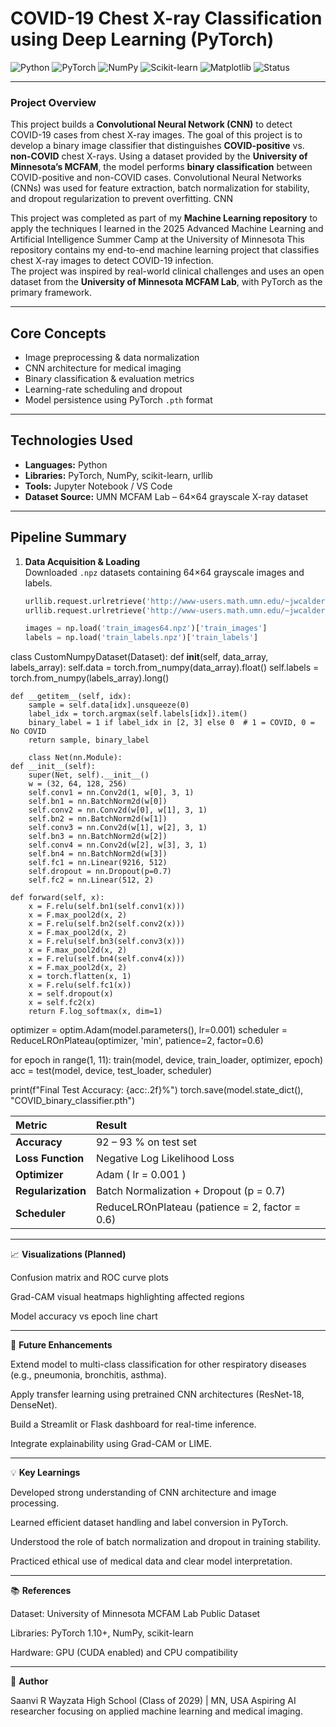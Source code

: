 #  COVID-19 Chest X-ray Classification using Deep Learning (PyTorch)

![Python](https://img.shields.io/badge/Python-3.9+-blue.svg)
![PyTorch](https://img.shields.io/badge/PyTorch-Deep%20Learning-red)
![NumPy](https://img.shields.io/badge/NumPy-Scientific%20Computing-orange)
![Scikit-learn](https://img.shields.io/badge/Scikit--learn-ML%20Utilities-yellow)
![Matplotlib](https://img.shields.io/badge/Matplotlib-Visualization-green)
![Status](https://img.shields.io/badge/Status-In%20Progress-brightgreen)

---

###  Project Overview
This project builds a **Convolutional Neural Network (CNN)** to detect COVID-19 cases from chest X-ray images. The goal of this project is to develop a binary image classifier that distinguishes **COVID-positive** vs. **non-COVID** chest X-rays. Using a dataset provided by the **University of Minnesota’s MCFAM**, the model performs **binary classification** between COVID-positive and non-COVID cases.  Convolutional Neural Networks (CNNs) was used for feature extraction, batch normalization for stability, and dropout regularization to prevent overfitting.  CNN 

This project was completed as part of my **Machine Learning repository** to apply the techniques I learned in the 2025 Advanced Machine Learning and Artificial Intelligence Summer Camp at the University of Minnesota
This repository contains my end-to-end machine learning project that classifies chest X-ray images to detect COVID-19 infection.  
The project was inspired by real-world clinical challenges and uses an open dataset from the **University of Minnesota MCFAM Lab**, with PyTorch as the primary framework.

---


##  Core Concepts
- Image preprocessing & data normalization  
- CNN architecture for medical imaging  
- Binary classification & evaluation metrics  
- Learning-rate scheduling and dropout  
- Model persistence using PyTorch `.pth` format  

---

##  Technologies Used
- **Languages:** Python  
- **Libraries:** PyTorch, NumPy, scikit-learn, urllib  
- **Tools:** Jupyter Notebook / VS Code  
- **Dataset Source:** UMN MCFAM Lab – 64×64 grayscale X-ray dataset  

---

##  Pipeline Summary

1. **Data Acquisition & Loading**  
   Downloaded `.npz` datasets containing 64×64 grayscale images and labels.  

   ```python
   urllib.request.urlretrieve('http://www-users.math.umn.edu/~jwcalder/MCFAM/train_images64.npz', 'train_images64.npz')
   urllib.request.urlretrieve('http://www-users.math.umn.edu/~jwcalder/MCFAM/train_labels.npz', 'train_labels.npz')

   images = np.load('train_images64.npz')['train_images']
   labels = np.load('train_labels.npz')['train_labels']

class CustomNumpyDataset(Dataset):
    def __init__(self, data_array, labels_array):
        self.data = torch.from_numpy(data_array).float()
        self.labels = torch.from_numpy(labels_array).long()

    def __getitem__(self, idx):
        sample = self.data[idx].unsqueeze(0)
        label_idx = torch.argmax(self.labels[idx]).item()
        binary_label = 1 if label_idx in [2, 3] else 0  # 1 = COVID, 0 = No COVID
        return sample, binary_label

        class Net(nn.Module):
    def __init__(self):
        super(Net, self).__init__()
        w = (32, 64, 128, 256)
        self.conv1 = nn.Conv2d(1, w[0], 3, 1)
        self.bn1 = nn.BatchNorm2d(w[0])
        self.conv2 = nn.Conv2d(w[0], w[1], 3, 1)
        self.bn2 = nn.BatchNorm2d(w[1])
        self.conv3 = nn.Conv2d(w[1], w[2], 3, 1)
        self.bn3 = nn.BatchNorm2d(w[2])
        self.conv4 = nn.Conv2d(w[2], w[3], 3, 1)
        self.bn4 = nn.BatchNorm2d(w[3])
        self.fc1 = nn.Linear(9216, 512)
        self.dropout = nn.Dropout(p=0.7)
        self.fc2 = nn.Linear(512, 2)

    def forward(self, x):
        x = F.relu(self.bn1(self.conv1(x)))
        x = F.max_pool2d(x, 2)
        x = F.relu(self.bn2(self.conv2(x)))
        x = F.max_pool2d(x, 2)
        x = F.relu(self.bn3(self.conv3(x)))
        x = F.max_pool2d(x, 2)
        x = F.relu(self.bn4(self.conv4(x)))
        x = F.max_pool2d(x, 2)
        x = torch.flatten(x, 1)
        x = F.relu(self.fc1(x))
        x = self.dropout(x)
        x = self.fc2(x)
        return F.log_softmax(x, dim=1)

optimizer = optim.Adam(model.parameters(), lr=0.001)
scheduler = ReduceLROnPlateau(optimizer, 'min', patience=2, factor=0.6)

for epoch in range(1, 11):
    train(model, device, train_loader, optimizer, epoch)
    acc = test(model, device, test_loader, scheduler)

print(f"Final Test Accuracy: {acc:.2f}%")
torch.save(model.state_dict(), "COVID_binary_classifier.pth")


| Metric             | Result                                         |
| :----------------- | :--------------------------------------------- |
| **Accuracy**       | 92 – 93 % on test set                          |
| **Loss Function**  | Negative Log Likelihood Loss                   |
| **Optimizer**      | Adam ( lr = 0.001 )                            |
| **Regularization** | Batch Normalization + Dropout (p = 0.7)        |
| **Scheduler**      | ReduceLROnPlateau (patience = 2, factor = 0.6) |

---

📈 **Visualizations (Planned)**

Confusion matrix and ROC curve plots

Grad-CAM visual heatmaps highlighting affected regions

Model accuracy vs epoch line chart

---

🧩 **Future Enhancements**

Extend model to multi-class classification for other respiratory diseases (e.g., pneumonia, bronchitis, asthma).

Apply transfer learning using pretrained CNN architectures (ResNet-18, DenseNet).

Build a Streamlit or Flask dashboard for real-time inference.

Integrate explainability using Grad-CAM or LIME.

---

💡 **Key Learnings**

Developed strong understanding of CNN architecture and image processing.

Learned efficient dataset handling and label conversion in PyTorch.

Understood the role of batch normalization and dropout in training stability.

Practiced ethical use of medical data and clear model interpretation.

---

📚 **References**

Dataset: University of Minnesota MCFAM Lab Public Dataset

Libraries: PyTorch 1.10+, NumPy, scikit-learn

Hardware: GPU (CUDA enabled) and CPU compatibility

---

🏅 **Author**

Saanvi R
Wayzata High School (Class of 2029) | MN, USA
Aspiring AI researcher focusing on applied machine learning and medical imaging.
